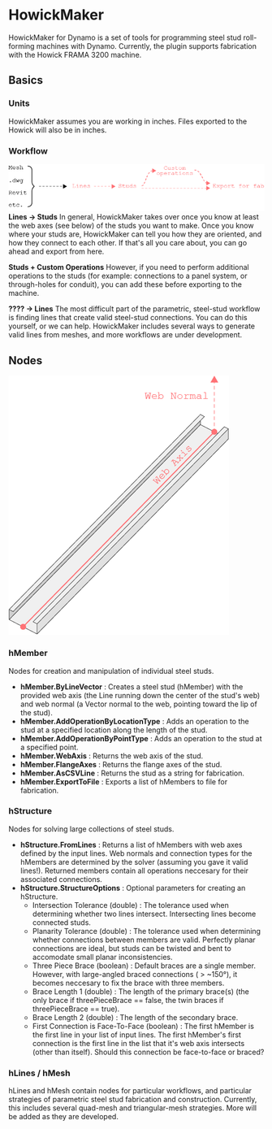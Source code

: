 # HowickMaker

HowickMaker for Dynamo is a set of tools for programming steel stud roll-forming machines with Dynamo. Currently, the plugin supports fabrication with the Howick FRAMA 3200 machine.

## Basics

### Units

HowickMaker assumes you are working in inches. Files exported to the Howick will also be in inches.

### Workflow
![picture alt](images/workflow.png?raw=true "Workflow")
**Lines -> Studs**
In general, HowickMaker takes over once you know at least the web axes (see below) of the studs you want to make. Once you know where your studs are, HowickMaker can tell you how they are oriented, and how they connect to each other. If that's all you care about, you can go ahead and export from here.

**Studs + Custom Operations**
However, if you need to perform additional operations to the studs (for example: connections to a panel system, or through-holes for conduit), you can add these before exporting to the machine.

**???? -> Lines**
The most difficult part of the parametric, steel-stud workflow is finding lines that create valid steel-stud connections. You can do this yourself, or we can help. HowickMaker includes several ways to generate valid lines from meshes, and more workflows are under development.

## Nodes
![picture alt](images/hMember.png?raw=true "hMember")
### hMember

Nodes for creation and manipulation of individual steel studs.

- **hMember.ByLineVector** : Creates a steel stud (hMember) with the provided web axis (the Line running down the center of the stud's web) and web normal (a Vector normal to the web, pointing toward the lip of the stud).
- **hMember.AddOperationByLocationType** : Adds an operation to the stud at a specified location along the length of the stud.
- **hMember.AddOperationByPointType** : Adds an operation to the stud at a specified point. 
- **hMember.WebAxis** : Returns the web axis of the stud.
- **hMember.FlangeAxes** : Returns the flange axes of the stud.
- **hMember.AsCSVLine** : Returns the stud as a string for fabrication.
- **hMember.ExportToFile** : Exports a list of hMembers to file for fabrication.

### hStructure

Nodes for solving large collections of steel studs. 

- **hStructure.FromLines** : Returns a list of hMembers with web axes defined by the input lines. Web normals and connection types for the hMembers are determined by the solver (assuming you gave it valid lines!). Returned members contain all operations neccesary for their associated connections.
- **hStructure.StructureOptions** : Optional parameters for creating an hStructure.
    - Intersection Tolerance (double) : The tolerance used when determining whether two lines intersect. Intersecting lines become connected studs. 
    - Planarity Tolerance (double) : The tolerance used when determining whether connections between members are valid. Perfectly planar connections are ideal, but studs can be twisted and bent to accomodate small planar inconsistencies.
    - Three Piece Brace (boolean) : Default braces are a single member. However, with large-angled braced connections ( > ~150°), it becomes neccesary to fix the brace with three members.
    - Brace Length 1 (double) : The length of the primary brace(s) (the only brace if threePieceBrace == false, the twin braces if threePieceBrace == true).
    - Brace Length 2 (double) : The length of the secondary brace.
    - First Connection is Face-To-Face (boolean) : The first hMember is the first line in your list of input lines. The first hMember's first connection is the first line in the list that it's web axis intersects (other than itself). Should this connection be face-to-face or braced? 

### hLines / hMesh

hLines and hMesh contain nodes for particular workflows, and particular strategies of parametric steel stud fabrication and construction. Currently, this includes several quad-mesh and triangular-mesh strategies. More will be added as they are developed.